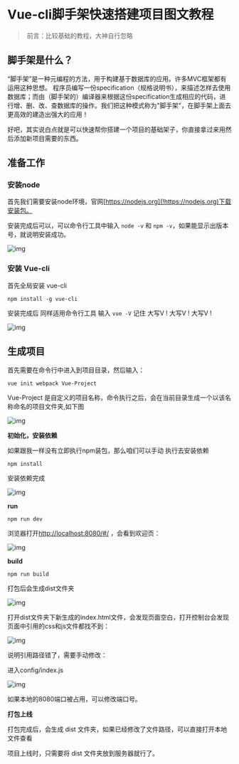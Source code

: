 
# Vue-cli脚手架快速搭建项目图文教程

> ​	前言：比较基础的教程，大神自行忽略

## 脚手架是什么？

“脚手架”是一种元编程的方法，用于构建基于数据库的应用。许多MVC框架都有运用这种思想。
程序员编写一份specification（规格说明书），来描述怎样去使用数据库；而由（脚手架的）编译器来根据这份specification生成相应的代码，进行增、删、改、查数据库的操作。我们把这种模式称为"脚手架"，在脚手架上面去更高效的建造出强大的应用！

好吧，其实说白点就是可以快速帮你搭建一个项目的基础架子，你直接拿过来用然后添加新项目需要的东西。
## 准备工作
### 安装node

首先我们需要安装node环境，官网[https://nodejs.org](!https://nodejs.org)下载安装包。

安装完成后可以，可以命令行工具中输入 `node -v` 和 `npm -v`，如果能显示出版本号，就说明安装成功。

![img](https://ww2.sinaimg.cn/large/a15b4afegy1fq8wvb9mjsj20bv03gwed.jpg)

### 安装 Vue-cli

首先全局安装 vue-cli

```shell
npm install -g vue-cli
```

安装完成后 同样适用命令行工具 输入 `vue -V` 记住 大写V ! 	大写V ! 	大写V !

![img](https://ww2.sinaimg.cn/large/a15b4afegy1fq8x45ygu2j20a1029glf.jpg)

## 生成项目

首先需要在命令行中进入到项目目录，然后输入：

```shell
vue init webpack Vue-Project
```

Vue-Project 是自定义的项目名称，命令执行之后，会在当前目录生成一个以该名称命名的项目文件夹,如下图

![img](https://ww2.sinaimg.cn/large/a15b4afegy1fq8y6zg2vfj20ui0ln40r.jpg)



**初始化，安装依赖**

如果跟我一样没有立即执行npm装包，那么咱们可以手动 执行去安装依赖

```shell
npm install
```

安装依赖完成

![img](https://ww2.sinaimg.cn/large/a15b4afegy1fq8yemihnbj20a702fweb.jpg)

**run**

```shell
npm run dev
```

浏览器打开<http://localhost:8080/#/> ，会看到欢迎页：

![img](https://ww2.sinaimg.cn/large/a15b4afegy1fq8yix99sij20ql0jlwf8.jpg)

**build**

```shell
npm run build
```

打包后会生成dist文件夹

![img](https://ww2.sinaimg.cn/large/a15b4afegy1fq8ymhd1kij20l30dkt9i.jpg)

打开dist文件夹下新生成的index.html文件，会发现页面空白，打开控制台会发现页面中引用的css和js文件都找不到：

![img](https://ww2.sinaimg.cn/large/a15b4afegy1fq8yny5572j20t50453ym.jpg)

说明引用路径错了，需要手动修改：

进入config/index.js

![img](https://ww2.sinaimg.cn/large/a15b4afegy1fq8yqd75y2j20gk0dtaad.jpg)

如果本地的8080端口被占用，可以修改端口号。

**打包上线**

打包完成后，会生成 dist 文件夹，如果已经修改了文件路径，可以直接打开本地文件查看

项目上线时，只需要将 dist 文件夹放到服务器就行了。
